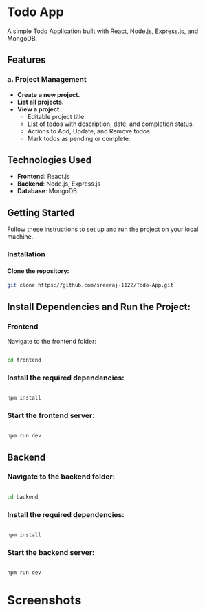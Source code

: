 # Todo App

A simple Todo Application built with React, Node.js, Express.js, and MongoDB.

## Features

### a. Project Management
- **Create a new project.**
- **List all projects.**
- **View a project**  
  - Editable project title.
  - List of todos with description, date, and completion status.
  - Actions to Add, Update, and Remove todos.
  - Mark todos as pending or complete.

## Technologies Used
- **Frontend**: React.js
- **Backend**: Node.js, Express.js
- **Database**: MongoDB

## Getting Started

Follow these instructions to set up and run the project on your local machine.

### Installation

#### Clone the repository:

```bash
git clone https://github.com/sreeraj-1122/Todo-App.git
```

## Install Dependencies and Run the Project:

### Frontend

   Navigate to the frontend folder:

```bash

cd frontend
```
### Install the required dependencies:
```bash

npm install
```
### Start the frontend server:

```bash

npm run dev
```
## Backend
### Navigate to the backend folder:

```bash

cd backend
```
### Install the required dependencies:

```bash

npm install

```

### Start the backend server:

```bash

npm run dev

```
# Screenshots

